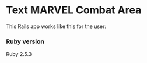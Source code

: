 # Text MARVEL Combat Area

This Rails app works like this for the user:

### Ruby version

Ruby 2.5.3
